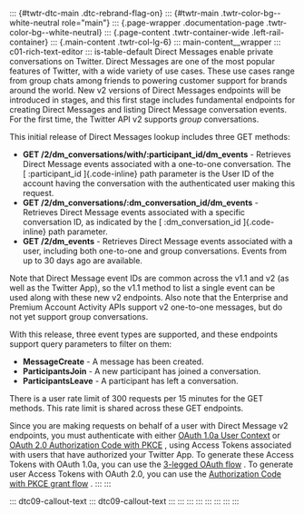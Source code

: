::: {#twtr-dtc-main .dtc-rebrand-flag-on}
::: {#twtr-main .twtr-color-bg--white-neutral role="main"}
::: {.page-wrapper .documentation-page .twtr-color-bg--white-neutral}
::: {.page-content .twtr-container-wide .left-rail-container}
::: {.main-content .twtr-col-lg-6}
::: main-content__wrapper
::: c01-rich-text-editor
::: is-table-default
Direct Messages enable private conversations on Twitter. Direct Messages
are one of the most popular features of Twitter, with a wide variety of
use cases. These use cases range from group chats among friends to
powering customer support for brands around the world. New v2 versions
of Direct Messages endpoints will be introduced in stages, and this
first stage includes fundamental endpoints for creating Direct Messages
and listing Direct Message conversation events. For the first time, the
Twitter API v2 supports *group* conversations.

This initial release of Direct Messages lookup includes three GET
methods:

-   **GET /2/dm_conversations/with/:participant_id/dm_events** -
    Retrieves Direct Message events associated with a one-to-one
    conversation. The [ :participant_id ]{.code-inline} path parameter
    is the User ID of the account having the conversation with the
    authenticated user making this request.
-    **GET /2/dm_conversations/:dm_conversation_id/dm_events** -
    Retrieves Direct Message events associated with a specific
    conversation ID, as indicated by the [ :dm_conversation_id
    ]{.code-inline} path parameter.
-    **GET /2/dm_events** - Retrieves Direct Message events associated
    with a user, including both one-to-one and group conversations.
    Events from up to 30 days ago are available.

Note that Direct Message event IDs are common across the v1.1 and v2 (as
well as the Twitter App), so the v1.1 method to list a single event can
be used along with these new v2 endpoints. Also note that the Enterprise
and Premium Account Activity APIs support v2 one-to-one messages, but do
not yet support group conversations.

With this release, three event types are supported, and these endpoints
support query parameters to filter on them:

-   **MessageCreate** - A message has been created.
-   **ParticipantsJoin** - A new participant has joined a conversation.
-   **ParticipantsLeave** - A participant has left a conversation.

There is a user rate limit of 300 requests per 15 minutes for the GET
methods. This rate limit is shared across these GET endpoints.

Since you are making requests on behalf of a user with Direct Message v2
endpoints, you must authenticate with either [OAuth 1.0a User
Context](https://developer-staging.twitter.com/en/docs/authentication/oauth-1-0a)
or [OAuth 2.0 Authorization Code with
PKCE](https://developer.twitter.com/en/docs/authentication/oauth-2-0/authorization-code)
, using Access Tokens associated with users that have authorized your
Twitter App. To generate these Access Tokens with OAuth 1.0a, you can
use the [3-legged OAuth
flow](https://developer.twitter.com/en/docs/authentication/oauth-2-0/bearer-tokens)
. To generate user Access Tokens with OAuth 2.0, you can use the
[Authorization Code with PKCE grant
flow](https://developer.twitter.com/en/docs/authentication/oauth-2-0/user-access-token)
.
:::
:::

::: dtc09-callout-text
::: dtc09-callout-text
:::
:::
:::
:::
:::
:::
:::
:::
